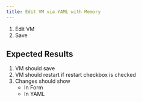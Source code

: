 ```yaml
---
title: Edit VM via YAML with Memory	
---
```

1. Edit VM
1. Save

## Expected Results
1. VM should save
1. VM should restart if restart checkbox is checked
1. Changes should show
    - In Form
    - In YAML